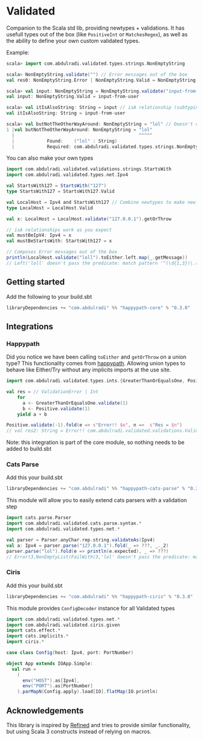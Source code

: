 # Validated

Companion to the Scala std lib, providing newtypes + validations. It has usefull types out of the box (like `PositiveInt` or `MatchesRegex`), as well as the ability to define your own custom validated types.

Example:
```scala
scala> import com.abdulradi.validated.types.strings.NonEmptyString

scala> NonEmptyString.validate("") // Error messages out of the box                   
val res0: NonEmptyString.Error | NonEmptyString.Valid = NonEmptyString.Error: '' doesn't pass the predicate: not equals

scala> val input: NonEmptyString = NonEmptyString.validate("input-from-user").getOrThrow
val input: NonEmptyString.Valid = input-from-user

scala> val itIsAlsoString: String = input // isA relationship (subtyping)
val itIsAlsoString: String = input-from-user

scala> val butNotTheOtherWayAround: NonEmptyString = "lol" // Doesn't compile, must validate to get instance of NonEmptyString
1 |val butNotTheOtherWayAround: NonEmptyString = "lol"
  |                                              ^^^^^
  |            Found:    ("lol" : String)
  |            Required: com.abdulradi.validated.types.strings.NonEmptyString
```

You can also make your own types
```scala
import com.abdulradi.validated.validations.strings.StartsWith
import com.abdulradi.validated.types.net.Ipv4

val StartsWith127 = StartsWith("127")
type StartsWith127 = StartsWith127.Valid

val LocalHost = Ipv4 and StartsWith127 // Combine newtypes to make new ones
type LocalHost = LocalHost.Valid

val x: LocalHost = LocalHost.validate("127.0.0.1").getOrThrow

// isA relationships work as you expect
val mustBeIpV4: Ipv4 = x
val mustBeStartsWith: StartsWith127 = x

// Composes Error messages out of the box
println(LocalHost.validate("loll").toEither.left.map(_.getMessage))
// Left('loll' doesn't pass the predicate: match pattern '^(\d{1,3})\.(\d{1,3})\.(\d{1,3})\.(\d{1,3})$' and start with '127')
```



## Getting started

Add the following to your build.sbt

```scala
libraryDependencies += "com.abdulradi" %% "happypath-core" % "0.3.0"
```
## Integrations 

### Happypath

Did you notice we have been calling `toEither` and `getOrThrow` on a union type? This functionality comes from [happypath](https://github.com/tabdulradi/happypath). Allowing union types to behave like Either/Try without any implicits imports at the use site.
```scala
import com.abdulradi.validated.types.ints.{GreaterThanOrEqualsOne, Positive}

val res = // ValidationError | Int
    for
      a <- GreaterThanOrEqualsOne.validate(1)
      b <- Positive.validate(1)
    yield a + b

Positive.validate(-1).fold(e => s"Error!! $e", n =>  s"Res = $n")
// val res2: String = Error!! com.abdulradi.validated.validations.Validation$Error: '-1' doesn't pass the predicate: greater than 0
```

Note: this integration is part of the core module, so nothing needs to be added to build.sbt

###  Cats Parse

Add this your build.sbt

```scala
libraryDependencies += "com.abdulradi" %% "happypath-cats-parse" % "0.3.0"
```

This module will allow you to easily extend cats parsers with a validation step

```scala
import cats.parse.Parser
import com.abdulradi.validated.cats.parse.syntax.*
import com.abdulradi.validated.types.net.*

val parser = Parser.anyChar.rep.string.validateAs(Ipv4)
val a: Ipv4 = parser.parse("127.0.0.1").fold(_ => ???, _._2)
parser.parse("lol").fold(e => println(e.expected), _ => ???) 
// Error(3,NonEmptyList(FailWith(3,'lol' doesn't pass the predicate: match pattern '^(\d{1,3})\.(\d{1,3})\.(\d{1,3})\.(\d{1,3})$')))
```

###  Ciris

Add this your build.sbt

```scala
libraryDependencies += "com.abdulradi" %% "happypath-ciris" % "0.3.0"
```

This module provides `ConfigDecoder` instance for all Validated types

```scala
import com.abdulradi.validated.types.net.*
import com.abdulradi.validated.ciris.given
import cats.effect.*
import cats.implicits.*
import ciris.*

case class Config(host: Ipv4, port: PortNumber)

object App extends IOApp.Simple:
  val run = 
    (
      env("HOST").as[Ipv4],
      env("PORT").as[PortNumber]
    ).parMapN(Config.apply).load[IO].flatMap(IO.println)
```

## Acknowledgements

This library is inspired by [Refined](https://github.com/fthomas/refined) and tries to provide similar functionality, but using Scala 3 constructs instead of relying on macros.